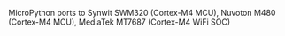 MicroPython ports to Synwit SWM320 (Cortex-M4 MCU), Nuvoton M480 (Cortex-M4 MCU), MediaTek MT7687 (Cortex-M4 WiFi SOC)
